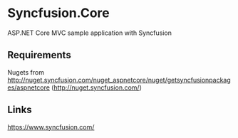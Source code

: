 # Syncfusion.Core
ASP.NET Core MVC sample application with Syncfusion 

## Requirements
Nugets from http://nuget.syncfusion.com/nuget_aspnetcore/nuget/getsyncfusionpackages/aspnetcore (http://nuget.syncfusion.com/)

## Links
https://www.syncfusion.com/

